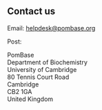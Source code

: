 ## Contact us

Email: [helpdesk@pombase.org](mailto:helpdesk@pombase.org)

Post:

PomBase\
Department of Biochemistry\
University of Cambridge\
80 Tennis Court Road\
Cambridge\
CB2 1GA\
United Kingdom
